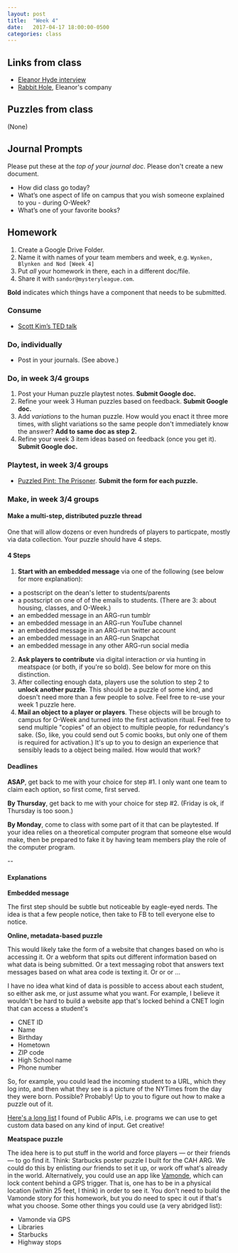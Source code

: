 ```yaml
---
layout: post
title:  "Week 4"
date:   2017-04-17 18:00:00-0500
categories: class
---
```


## Links from class

- [Eleanor Hyde interview](http://biggameswithace.blogspot.com/2014/11/interview-after-death-card-with-eleanor.html?m=1)
- [Rabbit Hole](https://www.facebook.com/downtherabbit/?ref=br_rs), Eleanor's company

## Puzzles from class

(None)

## Journal Prompts

Please put these at the *top of your journal doc*. Please don't create a new document.

- How did class go today?
- What’s one aspect of life on campus that you wish someone explained to you - during O-Week? 
- What’s one of your favorite books?

## Homework

1. Create a Google Drive Folder.
2. Name it with names of your team members and week, e.g. `Wynken, Blynken and Nod [Week 4]`
3. Put _all_ your homework in there, each in a different doc/file.
4. Share it with `sandor@mysteryleague.com`.

 **Bold** indicates which things have a component that needs to be submitted.

### Consume

* [Scott Kim’s TED talk](https://www.ted.com/talks/scott_kim_takes_apart_the_art_of_puzzles)

### Do, individually

* Post in your journals. (See above.)

### Do, in week 3/4 groups

1. Post your Human puzzle playtest notes. **Submit Google doc.**
2. Refine your week 3 Human puzzles based on feedback. **Submit Google doc.**
3. Add *variations* to the human puzzle. How would you enact it three more times, with slight variations so the same people don't immediately know the answer? **Add to same doc as step 2.**
4. Refine your week 3 item ideas based on feedback (once you get it). **Submit Google doc.**

### Playtest, in week 3/4 groups

* [Puzzled Pint: The Prisoner](https://airtable.com/shrQfPcz1HZJSH4BN). **Submit the form for each puzzle.**

### Make, in week 3/4 groups

#### Make a multi-step, distributed puzzle thread

One that will allow dozens or even hundreds of players to particpate, mostly via data collection. Your puzzle should have 4 steps.

#### 4 Steps

1. **Start with an embedded message** via one of the following (see below for more explanation):
 - a postscript on the dean's letter to students/parents
 - a postscript on one of of the emails to students. (There are 3: about housing, classes, and O-Week.)
 - an embedded message in an ARG-run tumblr
 - an embedded message in an ARG-run YouTube channel
 - an embedded message in an ARG-run twitter account
 - an embedded message in an ARG-run Snapchat
 - an embedded message in any other ARG-run social media
2. **Ask players to contribute** via digital interaction _or_ via hunting in meatspace (or both, if you're so bold). See below for more on this distinction.
3. After collecting enough data, players use the solution to step 2 to **unlock another puzzle**. This should be a puzzle of some kind, and doesn't need more than a few people to solve. Feel free to re-use your week 1 puzzle here.
4. **Mail an object to a player or players**. These objects will be brough to campus for O-Week and turned into the first activation ritual. Feel free to send multiple "copies" of an object to multiple people, for redundancy's sake. (So, like, you could send out 5 comic books, but only one of them is required for activation.) It's up to you to design an experience that sensibly leads to a object being mailed. How would that work?

#### Deadlines

**ASAP**, get back to me with your choice for step #1. I only want one team to claim each option, so first come, first served.

**By Thursday**, get back to me with your choice for step #2. (Friday is ok, if Thursday is too soon.)

**By Monday**, come to class with some part of it that can be playtested. If your idea relies on a theoretical computer program that someone else would make, then be prepared to fake it by having team members play the role of the computer program.

--

#### Explanations

**Embedded message**

The first step should be subtle but noticeable by eagle-eyed nerds. The idea is that a few people notice, then take to FB to tell everyone else to notice.

**Online, metadata-based puzzle**

This would likely take the form of a website that changes based on who is accessing it. Or a webform that spits out different information based on what data is being submitted. Or a text messaging robot that answers text messages based on what area code is texting it. Or or or …

I have no idea what kind of data is possible to access about each student, so either ask me, or just assume what you want. For example, I believe it wouldn't be hard to build a website app that's locked behind a CNET login that can access a student's

* CNET ID
* Name
* Birthday
* Hometown
* ZIP code
* High School name
* Phone number

So, for example, you could lead the incoming student to a URL, which they log into, and then what they see is a picture of the NYTimes from the day they were born. Possible? Probably! Up to you to figure out how to make a puzzle out of it.

[Here's a long list](https://github.com/toddmotto/public-apis) I found of Public APIs, i.e. programs we can use to get custom data based on any kind of input. Get creative!

**Meatspace puzzle**

The idea here is to put stuff in the world and force players — or their friends — to go find it. Think: Starbucks poster puzzle I built for the CAH ARG. We could do this by enlisting _our_ friends to set it up, or work off what's already in the world. Alternatively, you could use an app like [Vamonde](http://vamonde.com), which can lock content behind a GPS trigger. That is, one has to be in a physical location (within 25 feet, I think) in order to see it. You don't need to build the Vamonde story for this homework, but you do need to spec it out if that's what you choose. Some other things you could use (a very abridged list):

- Vamonde via GPS
- Libraries
- Starbucks
- Highway stops
